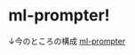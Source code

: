 # ml-prompter!

↓今のところの構成
[ml-prompter](https://user-images.githubusercontent.com/34018047/164945048-f564fdeb-9c1a-4c77-946b-ec25557f4135.jpg)
